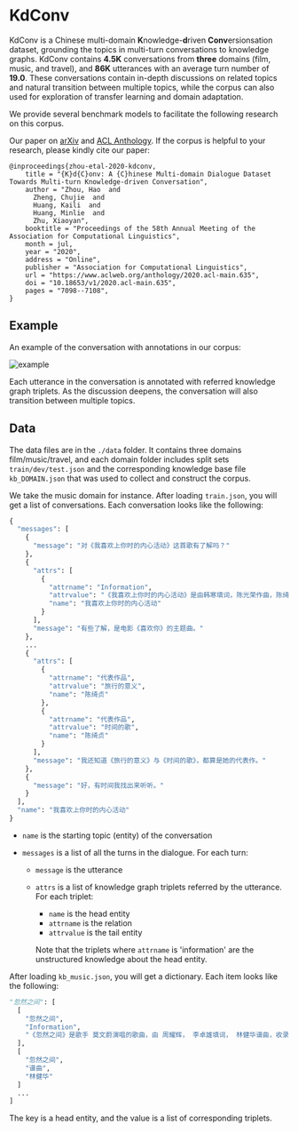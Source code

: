 # KdConv

KdConv is a Chinese multi-domain **K**nowledge-**d**riven **Conv**ersionsation dataset, grounding the topics in multi-turn conversations to knowledge graphs. KdConv contains **4.5K** conversations from **three** domains (film, music, and travel), and **86K** utterances with an average turn number of **19.0**. These conversations contain in-depth discussions on related topics and natural transition between multiple topics, while the corpus can also used for exploration of transfer learning and domain adaptation.

We provide several benchmark models to facilitate the following research on this corpus. 

Our paper on [arXiv](https://arxiv.org/abs/2004.04100) and [ACL Anthology](https://www.aclweb.org/anthology/2020.acl-main.635/). If the corpus is helpful to your research, please kindly cite our paper:

```
@inproceedings{zhou-etal-2020-kdconv,
    title = "{K}d{C}onv: A {C}hinese Multi-domain Dialogue Dataset Towards Multi-turn Knowledge-driven Conversation",
    author = "Zhou, Hao  and
      Zheng, Chujie  and
      Huang, Kaili  and
      Huang, Minlie  and
      Zhu, Xiaoyan",
    booktitle = "Proceedings of the 58th Annual Meeting of the Association for Computational Linguistics",
    month = jul,
    year = "2020",
    address = "Online",
    publisher = "Association for Computational Linguistics",
    url = "https://www.aclweb.org/anthology/2020.acl-main.635",
    doi = "10.18653/v1/2020.acl-main.635",
    pages = "7098--7108",
}
```

## Example

An example of the conversation with annotations in our corpus:

![example](figs/example.png)

Each utterance in the conversation is annotated with referred knowledge graph triplets. As the discussion deepens, the conversation will also transition between multiple topics.

## Data

The data files are in the `./data` folder. It contains three domains film/music/travel, and each domain folder includes split sets  `train/dev/test.json` and the corresponding knowledge base file `kb_DOMAIN.json` that was used to collect and construct the corpus. 

We take the music domain for instance. After loading `train.json`, you will get a list of conversations. Each conversation looks like the following:

```python
{
  "messages": [
    {
      "message": "对《我喜欢上你时的内心活动》这首歌有了解吗？"
    },
    {
      "attrs": [
        {
          "attrname": "Information",
          "attrvalue": "《我喜欢上你时的内心活动》是由韩寒填词，陈光荣作曲，陈绮贞演唱的歌曲，作为电影《喜欢你》的主题曲于2017年4月10日首发。2018年，该曲先后提名第37届香港电影金像奖最佳原创电影歌曲奖、第7届阿比鹿音乐奖流行单曲奖。",
          "name": "我喜欢上你时的内心活动"
        }
      ],
      "message": "有些了解，是电影《喜欢你》的主题曲。"
    },
    ...
    {
      "attrs": [
        {
          "attrname": "代表作品",
          "attrvalue": "旅行的意义",
          "name": "陈绮贞"
        },
        {
          "attrname": "代表作品",
          "attrvalue": "时间的歌",
          "name": "陈绮贞"
        }
      ],
      "message": "我还知道《旅行的意义》与《时间的歌》，都算是她的代表作。"
    },
    {
      "message": "好，有时间我找出来听听。"
    }
  ],
  "name": "我喜欢上你时的内心活动"
}
```

- `name` is the starting topic (entity) of the conversation

- `messages` is a list of all the turns in the dialogue. For each turn:

  - `message` is the utterance

  - `attrs` is a list of knowledge graph triplets referred by the utterance. For each triplet:

    - `name` is the head entity
    - `attrname` is the relation
    - `attrvalue` is the tail entity

    Note that the triplets where `attrname` is 'information' are the unstructured knowledge about the head entity.

After loading `kb_music.json`, you will get a dictionary. Each item looks like the following:

```python
"忽然之间": [
  [
    "忽然之间",
    "Information",
    "《忽然之间》是歌手 莫文蔚演唱的歌曲，由 周耀辉， 李卓雄填词， 林健华谱曲，收录在莫文蔚1999年发行专辑《 就是莫文蔚》里。"
  ],
  [
    "忽然之间",
    "谱曲",
    "林健华"
  ]
  ...
]
```

The key is a head entity, and the value is a list of corresponding triplets. 

